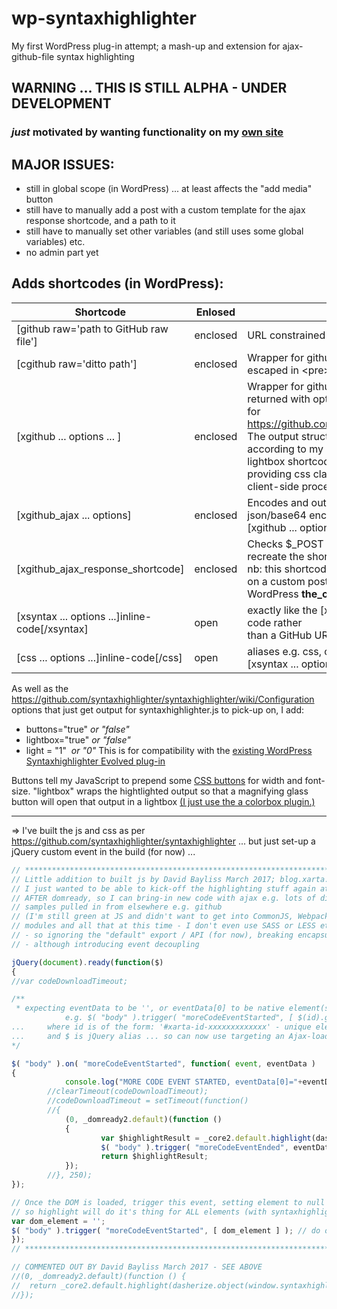 # wp-syntaxhighlighter
My first WordPress plug-in attempt; a mash-up and extension for ajax-github-file syntax highlighting

## WARNING       ... THIS IS STILL ALPHA - UNDER DEVELOPMENT
### *just* motivated by wanting functionality on my [own site](https://blog.xarta.co.uk)  

## MAJOR ISSUES: 

* still in global scope (in WordPress) ... at least affects the "add media" button  
* still have to manually add a post with a custom template for the ajax response shortcode, and a path to it   
* still have to manually set other variables (and still uses some global variables) etc.  
* no admin part yet    

## Adds shortcodes (in WordPress):

Shortcode                   | Enlosed | Description
--------------------------- | ------- | -----------
[github raw='path to GitHub raw file'] | enclosed | URL constrained in the plug-in.
[cgithub raw='ditto path'] | enclosed | Wrapper for github shortcode ... returns raw file escaped in &lt;pre&gt; tags.
[xgithub ... options ... ] | enclosed | Wrapper for github shortcode, combining the file returned with options intended <br /> for https://github.com/syntaxhighlighter/syntaxhighlighter. The output structured <br /> according to my addtional options, invoking the lightbox shortcode if required, and <br /> providing css classes & id in preparation for JavaScript client-side processing.
[xgithub_ajax ... options] | enclosed | Encodes and outputs info to make an ajax request, json/base64 encoding <br /> [xgithub ... options ...] shortcode.
[xgithub_ajax_response_shortcode] | enclosed | Checks &#36;&#95;POST and decodes [xgithub ... options ...] to <br /> recreate the shortcode for processing, for a response. nb: this shortcode must run <br /> on a custom post type that only responds with WordPress **the_content**
[xsyntax ... options ...]inline-code[/xsyntax] | open | exactly like the [xgithub] shortcode, except uses inline code rather <br /> than a GitHub URL for raw files.
[css ... options ...]inline-code[/css] | open | aliases e.g. css, c#, js, php and so on ... aliases for <br />[xsyntax ... options ...]inline-code[/xsyntax]
 
 
 
As well as the https://github.com/syntaxhighlighter/syntaxhighlighter/wiki/Configuration options that just get output for syntaxhighlighter.js to pick-up on, I add:
* buttons="true"  *or "false"*
* lightbox="true" *or "false"*
* light = "1"&nbsp;&nbsp;*or "0"* This is for compatibility with the [existing WordPress Syntaxhighlighter Evolved plug-in](https://en-gb.wordpress.org/plugins/syntaxhighlighter/)

Buttons tell my JavaScript to prepend some [CSS buttons](https://en-gb.wordpress.org/plugins/forget-about-shortcode-buttons/) for width and font-size.  "lightbox" wraps the hightlighted output so that a magnifying glass button will open that output in a lightbox  [(I just use the a colorbox plugin.)](https://noorsplugin.com/2014/01/11/wordpress-colorbox-plugin/)

---
 
 => I've built the js and css as per https://github.com/syntaxhighlighter/syntaxhighlighter
    	... but just set-up a jQuery custom event in the build (for now) ...    
   
```javascript 
// **********************************************************************************
// Little addition to built js by David Bayliss March 2017; blog.xarta.co.uk
// I just wanted to be able to kick-off the highlighting stuff again at any time
// AFTER domready, so I can bring-in new code with ajax e.g. lots of different code
// samples pulled in from elsewhere e.g. github
// (I'm still green at JS and didn't want to get into CommonJS, Webpack and importing
// modules and all that at this time - I don't even use SASS or LESS etc. yet!!!
// - so ignoring the "default" export / API (for now), breaking encapsulation/portability
// - although introducing event decoupling

jQuery(document).ready(function($) 
{
//var codeDownloadTimeout;

/**
 * expecting eventData to be '', or eventData[0] to be native element(s)
			e.g. $( "body" ).trigger( "moreCodeEventStarted", [ $(id).get() ] ); 
... 	where id is of the form: '#xarta-id-xxxxxxxxxxxxx' - unique element id
... 	and $ is jQuery alias ... so can now use targeting an Ajax-loaded-element!
*/

$( "body" ).on( "moreCodeEventStarted", function( event, eventData ) 
{
			console.log("MORE CODE EVENT STARTED, eventData[0]="+eventData[0]);
		//clearTimeout(codeDownloadTimeout);
		//codeDownloadTimeout = setTimeout(function() 
		//{
			(0, _domready2.default)(function () 
			{
					var $highlightResult = _core2.default.highlight(dasherize.object(window.syntaxhighlighterConfig || {}), eventData[0]);
					$( "body" ).trigger( "moreCodeEventEnded", eventData[0] );
					return $highlightResult;
			});
		//}, 250);
});

// Once the DOM is loaded, trigger this event, setting element to null
// so highlight will do it's thing for ALL elements (with syntaxhighlighter class)
var dom_element = '';
$( "body" ).trigger( "moreCodeEventStarted", [ dom_element ] ); // do on domready etc.  
});
// ***********************************************************************************

// COMMENTED OUT BY David Bayliss March 2017 - SEE ABOVE
//(0, _domready2.default)(function () {
//  return _core2.default.highlight(dasherize.object(window.syntaxhighlighterConfig || {}));
//});
```
